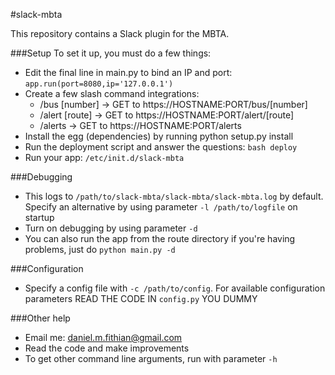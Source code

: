 #slack-mbta

This repository contains a Slack plugin for the MBTA.

###Setup
To set it up, you must do a few things:
- Edit the final line in main.py to bind an IP and port: `app.run(port=8080,ip='127.0.0.1')`
- Create a few slash command integrations:
  - /bus [number] -> GET to https://HOSTNAME:PORT/bus/[number]
  - /alert [route] -> GET to https://HOSTNAME:PORT/alert/[route]
  - /alerts -> GET to https://HOSTNAME:PORT/alerts
- Install the egg (dependencies) by running python setup.py install
- Run the deployment script and answer the questions: `bash deploy`
- Run your app: `/etc/init.d/slack-mbta`

###Debugging
- This logs to `/path/to/slack-mbta/slack-mbta/slack-mbta.log` by default. Specify an alternative by using parameter `-l /path/to/logfile` on startup
- Turn on debugging by using parameter `-d`
- You can also run the app from the route directory if you're having problems, just do `python main.py -d`

###Configuration
- Specify a config file with `-c /path/to/config`. For available configuration parameters READ THE CODE IN `config.py` YOU DUMMY

###Other help
- Email me: daniel.m.fithian@gmail.com
- Read the code and make improvements
- To get other command line arguments, run with parameter `-h`
